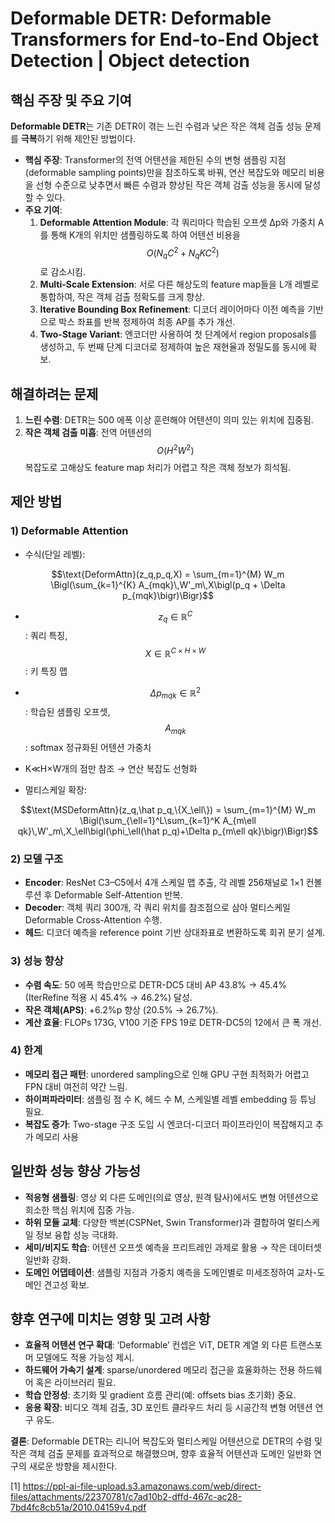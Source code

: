 # Deformable DETR: Deformable Transformers for End-to-End Object Detection | Object detection

## 핵심 주장 및 주요 기여  
**Deformable DETR**는 기존 DETR이 겪는 느린 수렴과 낮은 작은 객체 검출 성능 문제를 **극복**하기 위해 제안된 방법이다.  
- **핵심 주장**: Transformer의 전역 어텐션을 제한된 수의 변형 샘플링 지점(deformable sampling points)만을 참조하도록 바꿔, 연산 복잡도와 메모리 비용을 선형 수준으로 낮추면서 빠른 수렴과 향상된 작은 객체 검출 성능을 동시에 달성할 수 있다.  
- **주요 기여**:  
  1. **Deformable Attention Module**: 각 쿼리마다 학습된 오프셋 Δp와 가중치 A를 통해 K개의 위치만 샘플링하도록 하여 어텐션 비용을 $$O(N_qC^2 + N_qKC^2)$$로 감소시킴.  
  2. **Multi-Scale Extension**: 서로 다른 해상도의 feature map들을 L개 레벨로 통합하여, 작은 객체 검출 정확도를 크게 향상.  
  3. **Iterative Bounding Box Refinement**: 디코더 레이어마다 이전 예측을 기반으로 박스 좌표를 반복 정제하여 최종 AP를 추가 개선.  
  4. **Two-Stage Variant**: 엔코더만 사용하여 첫 단계에서 region proposals를 생성하고, 두 번째 단계 디코더로 정제하여 높은 재현율과 정밀도를 동시에 확보.  

## 해결하려는 문제  
1. **느린 수렴**: DETR는 500 에폭 이상 훈련해야 어텐션이 의미 있는 위치에 집중됨.  
2. **작은 객체 검출 미흡**: 전역 어텐션의 $$O(H^2W^2)$$ 복잡도로 고해상도 feature map 처리가 어렵고 작은 객체 정보가 희석됨.  

## 제안 방법  

### 1) Deformable Attention  
- 수식(단일 레벨):  

```math
\text{DeformAttn}(z_q,p_q,X) = \sum_{m=1}^{M} W_m \Bigl(\sum_{k=1}^{K} A_{mqk}\,W'_m\,X\bigl(p_q + \Delta p_{mqk}\bigr)\Bigr)
```
  
  - $$z_q\in\mathbb R^C$$: 쿼리 특징, $$X\in\mathbb R^{C\times H\times W}$$: 키 특징 맵  
  - $$\Delta p_{mqk}\in\mathbb R^2$$: 학습된 샘플링 오프셋, $$A_{mqk}$$: softmax 정규화된 어텐션 가중치  
  - K≪H×W개의 점만 참조 → 연산 복잡도 선형화  

- 멀티스케일 확장:  

```math
\text{MSDeformAttn}(z_q,\hat p_q,\{X_\ell\}) 
= \sum_{m=1}^{M} W_m \Bigl(\sum_{\ell=1}^L\sum_{k=1}^K A_{m\ell qk}\,W'_m\,X_\ell\bigl(\phi_\ell(\hat p_q)+\Delta p_{m\ell qk}\bigr)\Bigr)
```

### 2) 모델 구조  
- **Encoder**: ResNet C3–C5에서 4개 스케일 맵 추출, 각 레벨 256채널로 1×1 컨볼루션 후 Deformable Self-Attention 반복.  
- **Decoder**: 객체 쿼리 300개, 각 쿼리 위치를 참조점으로 삼아 멀티스케일 Deformable Cross-Attention 수행.  
- **헤드**: 디코더 예측을 reference point 기반 상대좌표로 변환하도록 회귀 분기 설계.  

### 3) 성능 향상  
- **수렴 속도**: 50 에폭 학습만으로 DETR-DC5 대비 AP 43.8% → 45.4% (IterRefine 적용 시 45.4% → 46.2%) 달성.  
- **작은 객체(APS)**: +6.2%p 향상 (20.5% → 26.7%).  
- **계산 효율**: FLOPs 173G, V100 기준 FPS 19로 DETR-DC5의 12에서 큰 폭 개선.  

### 4) 한계  
- **메모리 접근 패턴**: unordered sampling으로 인해 GPU 구현 최적화가 어렵고 FPN 대비 여전히 약간 느림.  
- **하이퍼파라미터**: 샘플링 점 수 K, 헤드 수 M, 스케일별 레벨 embedding 등 튜닝 필요.  
- **복잡도 증가**: Two-stage 구조 도입 시 엔코더-디코더 파이프라인이 복잡해지고 추가 메모리 사용  

## 일반화 성능 향상 가능성  
- **적응형 샘플링**: 영상 외 다른 도메인(의료 영상, 원격 탐사)에서도 변형 어텐션으로 희소한 핵심 위치에 집중 가능.  
- **하위 모듈 교체**: 다양한 백본(CSPNet, Swin Transformer)과 결합하여 멀티스케일 정보 융합 성능 극대화.  
- **세미/비지도 학습**: 어텐션 오프셋 예측을 프리트레인 과제로 활용 → 작은 데이터셋 일반화 강화.  
- **도메인 어댑테이션**: 샘플링 지점과 가중치 예측을 도메인별로 미세조정하여 교차-도메인 견고성 확보.  

## 향후 연구에 미치는 영향 및 고려 사항  
- **효율적 어텐션 연구 확대**: ‘Deformable’ 컨셉은 ViT, DETR 계열 외 다른 트랜스포머 모델에도 적용 가능성 제시.  
- **하드웨어 가속기 설계**: sparse/unordered 메모리 접근을 효율화하는 전용 하드웨어 혹은 라이브러리 필요.  
- **학습 안정성**: 초기화 및 gradient 흐름 관리(예: offsets bias 초기화) 중요.  
- **응용 확장**: 비디오 객체 검출, 3D 포인트 클라우드 처리 등 시공간적 변형 어텐션 연구 유도.  

**결론**: Deformable DETR는 리니어 복잡도와 멀티스케일 어텐션으로 DETR의 수렴 및 작은 객체 검출 문제를 효과적으로 해결했으며, 향후 효율적 어텐션과 도메인 일반화 연구의 새로운 방향을 제시한다.

[1] https://ppl-ai-file-upload.s3.amazonaws.com/web/direct-files/attachments/22370781/c7ad10b2-dffd-467c-ac28-7bd4fc8cb51a/2010.04159v4.pdf
